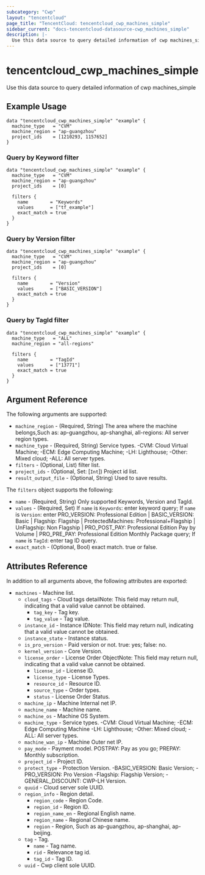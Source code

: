 ```yaml
---
subcategory: "Cwp"
layout: "tencentcloud"
page_title: "TencentCloud: tencentcloud_cwp_machines_simple"
sidebar_current: "docs-tencentcloud-datasource-cwp_machines_simple"
description: |-
  Use this data source to query detailed information of cwp machines_simple
---
```


# tencentcloud_cwp_machines_simple

Use this data source to query detailed information of cwp machines_simple

## Example Usage

```hcl
data "tencentcloud_cwp_machines_simple" "example" {
  machine_type   = "CVM"
  machine_region = "ap-guangzhou"
  project_ids    = [1210293, 1157652]
}
```

### Query by Keyword filter

```hcl
data "tencentcloud_cwp_machines_simple" "example" {
  machine_type   = "CVM"
  machine_region = "ap-guangzhou"
  project_ids    = [0]

  filters {
    name        = "Keywords"
    values      = ["tf_example"]
    exact_match = true
  }
}
```

### Query by Version filter

```hcl
data "tencentcloud_cwp_machines_simple" "example" {
  machine_type   = "CVM"
  machine_region = "ap-guangzhou"
  project_ids    = [0]

  filters {
    name        = "Version"
    values      = ["BASIC_VERSION"]
    exact_match = true
  }
}
```

### Query by TagId filter

```hcl
data "tencentcloud_cwp_machines_simple" "example" {
  machine_type   = "ALL"
  machine_region = "all-regions"

  filters {
    name        = "TagId"
    values      = ["13771"]
    exact_match = true
  }
}
```

## Argument Reference

The following arguments are supported:

* `machine_region` - (Required, String) The area where the machine belongs,Such as: ap-guangzhou, ap-shanghai, all-regions: All server region types.
* `machine_type` - (Required, String) Service types. -CVM: Cloud Virtual Machine; -ECM: Edge Computing Machine; -LH: Lighthouse; -Other: Mixed cloud; -ALL: All server types.
* `filters` - (Optional, List) filter list.
* `project_ids` - (Optional, Set: [`Int`]) Project id list.
* `result_output_file` - (Optional, String) Used to save results.

The `filters` object supports the following:

* `name` - (Required, String) Only supported Keywords, Version and TagId.
* `values` - (Required, Set) If `name` is `Keywords`: enter keyword query; If `name` is `Version`: enter PRO_VERSION: Professional Edition | BASIC_VERSION: Basic | Flagship: Flagship | ProtectedMachines: Professional+Flagship | UnFlagship: Non Flagship | PRO_POST_PAY: Professional Edition Pay by Volume | PRO_PRE_PAY: Professional Edition Monthly Package query; If `name` is `TagId`: enter tag ID query.
* `exact_match` - (Optional, Bool) exact match. true or false.

## Attributes Reference

In addition to all arguments above, the following attributes are exported:

* `machines` - Machine list.
  * `cloud_tags` - Cloud tags detailNote: This field may return null, indicating that a valid value cannot be obtained.
    * `tag_key` - Tag key.
    * `tag_value` - Tag value.
  * `instance_id` - Instance IDNote: This field may return null, indicating that a valid value cannot be obtained.
  * `instance_state` - Instance status.
  * `is_pro_version` - Paid version or not. true: yes; false: no.
  * `kernel_version` - Core Version.
  * `license_order` - License Order ObjectNote: This field may return null, indicating that a valid value cannot be obtained.
    * `license_id` - License ID.
    * `license_type` - License Types.
    * `resource_id` - Resource ID.
    * `source_type` - Order types.
    * `status` - License Order Status.
  * `machine_ip` - Machine Internal net IP.
  * `machine_name` - Machine name.
  * `machine_os` - Machine OS System.
  * `machine_type` - Service types. -CVM: Cloud Virtual Machine; -ECM: Edge Computing Machine -LH: Lighthouse; -Other: Mixed cloud; -ALL: All server types.
  * `machine_wan_ip` - Machine Outer net IP.
  * `pay_mode` - Payment model. POSTPAY: Pay as you go; PREPAY: Monthly subscription.
  * `project_id` - Project ID.
  * `protect_type` - Protection Version. -BASIC_VERSION: Basic Version; -PRO_VERSION: Pro Version -Flagship: Flagship Version; -GENERAL_DISCOUNT: CWP-LH Version.
  * `quuid` - Cloud server sole UUID.
  * `region_info` - Region detail.
    * `region_code` - Region Code.
    * `region_id` - Region ID.
    * `region_name_en` - Regional English name.
    * `region_name` - Regional Chinese name.
    * `region` - Region, Such as ap-guangzhou, ap-shanghai, ap-beijing.
  * `tag` - Tag.
    * `name` - Tag name.
    * `rid` - Relevance tag id.
    * `tag_id` - Tag ID.
  * `uuid` - Cwp client sole UUID.


